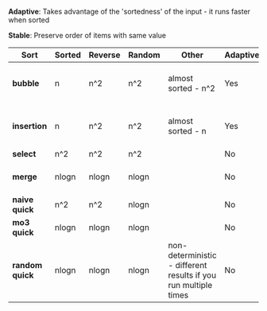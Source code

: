 **Adaptive**: Takes advantage of the 'sortedness' of the input - it runs faster when sorted

**Stable**: Preserve order of items with same value

| Sort             | Sorted | Reverse | Random | Other                                                           | Adaptive? | Stable?                   |
|------------------|--------|---------|--------|-----------------------------------------------------------------|-----------|---------------------------|
| **bubble**       | n      | n^2     | n^2    | almost sorted - n^2                                             | Yes       | Yes - if don't swap equal |
| **insertion**    | n      | n^2     | n^2    | almost sorted - n                                               | Yes       | Yes - if don't swap equal |
| **select**       | n^2    | n^2     | n^2    |                                                                 | No        | No                        |
| **merge**        | nlogn  | nlogn   | nlogn  |                                                                 | No        | Yes - if prio left half   |
| **naive quick**  | n^2    | n^2     | nlogn  |                                                                 | No        | No                        |
| **mo3 quick**    | nlogn  | nlogn   | nlogn  |                                                                 | No        | No                        |
| **random quick** | nlogn  | nlogn   | nlogn  | non-deterministic - different results if you run multiple times | No        | No                        |
